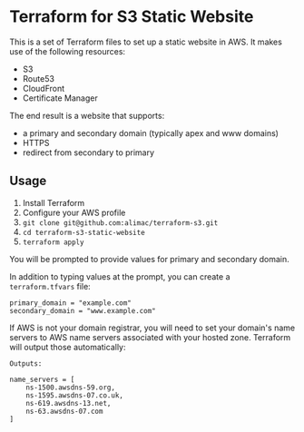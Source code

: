 # Terraform for S3 Static Website

This is a set of Terraform files to set up a static website in AWS. It makes use of the following resources:

- S3
- Route53
- CloudFront
- Certificate Manager

The end result is a website that supports:

- a primary and secondary domain (typically apex and www domains)
- HTTPS
- redirect from secondary to primary

## Usage

1. Install Terraform
1. Configure your AWS profile
1. `git clone git@github.com:alimac/terraform-s3.git`
1. `cd terraform-s3-static-website`
1. `terraform apply`

You will be prompted to provide values for primary and secondary domain.

In addition to typing values at the prompt, you can create a `terraform.tfvars` file:

```
primary_domain = "example.com"
secondary_domain = "www.example.com"
```

If AWS is not your domain registrar, you will need to set your domain's name servers
to AWS name servers associated with your hosted zone. Terraform will output those
automatically:

```
Outputs:

name_servers = [
    ns-1500.awsdns-59.org,
    ns-1595.awsdns-07.co.uk,
    ns-619.awsdns-13.net,
    ns-63.awsdns-07.com
]
```
